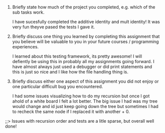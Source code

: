 
1. Briefly state how much of the project you completed, e.g. which of the
   sub tasks work.

      I have sucesfully completed the additive identity and mult identity! It was very fun theyve pased the tests I gave it.
      
2. Briefly discuss one thing you learned by completing this assignment that
   you believe will be valuable to you in your future courses / programming experiences.

      I learned about this testing framework, its pretty awesome! I will defiently be using this in probably all my assignments going forward. I have almost always just used a debugger or did print statements and this is just so nice and I like how the file handling thing is.

3. Briefly discuss either one aspect of this assignment you did not enjoy or
   one particular difficult bug you encountered.

      I had some issues visualizing how to do my recursion but once I got ahold of a white board I felt a lot better. The big issue I had was my tree would change and id just keep going down the tree but sometimes I had to recheck the same node if I replaced it with another + 0.


;;> Issues with recursion order and tests are a litle sparse, but overall well done! 
